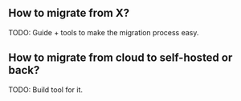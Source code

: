 ## How to migrate from X?

TODO: Guide + tools to make the migration process easy.


## How to migrate from cloud to self-hosted or back?

TODO: Build tool for it.